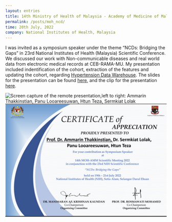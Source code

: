 ```yaml
---
layout: entries
title: 14th Ministry of Health of Malaysia - Academy of Medicine of Malaysia Scientific Meeting 2022
permalink: /posts/moh_ncd/
time: 20th July, 2022
company: National Institutes of Health, Malaysia
---
```


I was invited as a symposium speaker under the theme “NCDs: Bridging the Gaps” in 23rd National Institutes of Health (Malaysia) Scientific Conference. <span /> We discussed our work with Non-communicable diseases and real world data from electronic medical records at CEB-RAMA-MU. My presentation included indentification of the cohort, extraction of the features and updating the cohort, regarding [Hypertension Data Warehouse](https://www.rama.mahidol.ac.th/ceb/CEBdatawarehouse/Data/HT "Hypertension Data Warehouse @ Web"). The slides for the presentation can be found [here](/assets/docs/mohammsc.pdf), and the clip for the presentation [here](https://youtu.be/44IAklz9oOA&autoplay=0 "DSCI-CEB-RAMA-MU @ 14th MOH-AMM SC 2022 @ Youtube").

<div id="photos">
	<img src="/assets/photos/moh_ncd-1.jpg" title="Screen capture of the remote presentation,left to right: Ammarin Thakkinstian, Panu Looareesuwan, Htun Teza, Sermkiat Lolak" alt="Screen capture of the remote presentation,left to right: Ammarin Thakkinstian, Panu Looareesuwan, Htun Teza, Sermkiat Lolak"/>
	<img src="/assets/photos/moh_ncd-2.jpg" title="Certificate of Appreciation for contibution as Symposium Speaker" alt="Certificate of Appreciation for contibution as Symposium Speaker"/>
</div>

